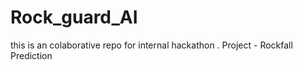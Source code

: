 # Rock_guard_AI
this is an colaborative repo for internal hackathon . Project - Rockfall Prediction 
